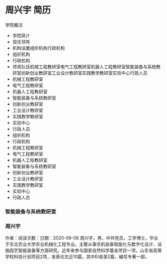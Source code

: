 # 周兴宇 简历
学院概况
- 学院简介
- 现任领导
- 机构设置组织机构行政机构
- 组织机构
- 行政机构
- 师资队伍机械工程教研室电气工程教研室机器人工程教研室智能装备与系统教研室创新创业教研室工业设计教研室实践教学教研室实验中心行政人员
- 机械工程教研室
- 电气工程教研室
- 机器人工程教研室
- 智能装备与系统教研室
- 创新创业教研室
- 工业设计教研室
- 实践教学教研室
- 实验中心
- 行政人员
- 组织机构
- 行政机构
- 机械工程教研室
- 电气工程教研室
- 机器人工程教研室
- 智能装备与系统教研室
- 创新创业教研室
- 工业设计教研室
- 实践教学教研室
- 实验中心
- 行政人员

### 智能装备与系统教研室

### 周兴宇
作者：阅读次数：日期：2020-09-08
周兴宇，男，中共党员，工学博士，毕业于东北农业大学农业机械化工程专业。主要从事农机装备智能化与数字化设计、设施园艺智能装备等方面研究。近年来参与国家自然科学基金项目一项，山东省高等学校科技计划项目2项，发表论文近10篇，其中EI收录2篇，编写专著一部。
